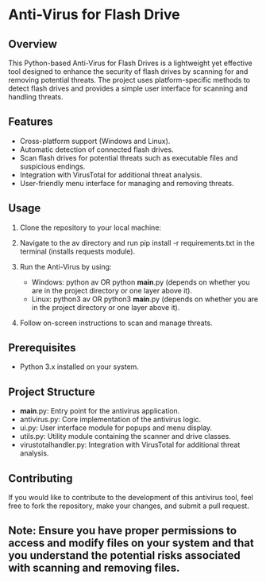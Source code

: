 # Anti-Virus for Flash Drive

## Overview

This Python-based Anti-Virus for Flash Drives is a lightweight yet effective tool designed to enhance the security of flash drives by scanning for and removing potential threats.
The project uses platform-specific methods to detect flash drives and provides a simple user interface for scanning and handling threats.

## Features

- Cross-platform support (Windows and Linux).
- Automatic detection of connected flash drives.
- Scan flash drives for potential threats such as executable files and suspicious endings.
- Integration with VirusTotal for additional threat analysis.
- User-friendly menu interface for managing and removing threats.

## Usage

1. Clone the repository to your local machine:

2. Navigate to the av directory and run pip install -r requirements.txt in the terminal (installs requests module).

3. Run the Anti-Virus by using:
   - Windows: python av OR python __main__.py (depends on whether you are in the project directory or one layer above it).
   - Linux: python3 av OR python3 __main__.py (depends on whether you are in the project directory or one layer above it).

4. Follow on-screen instructions to scan and manage threats.

## Prerequisites
- Python 3.x installed on your system.

## Project Structure
- __main__.py: Entry point for the antivirus application.
- antivirus.py: Core implementation of the antivirus logic.
- ui.py: User interface module for popups and menu display.
- utils.py: Utility module containing the scanner and drive classes.
- virustotalhandler.py: Integration with VirusTotal for additional threat analysis.

## Contributing
If you would like to contribute to the development of this antivirus tool, feel free to fork the repository, make your changes, and submit a pull request.

## Note: Ensure you have proper permissions to access and modify files on your system and that you understand the potential risks associated with scanning and removing files.
